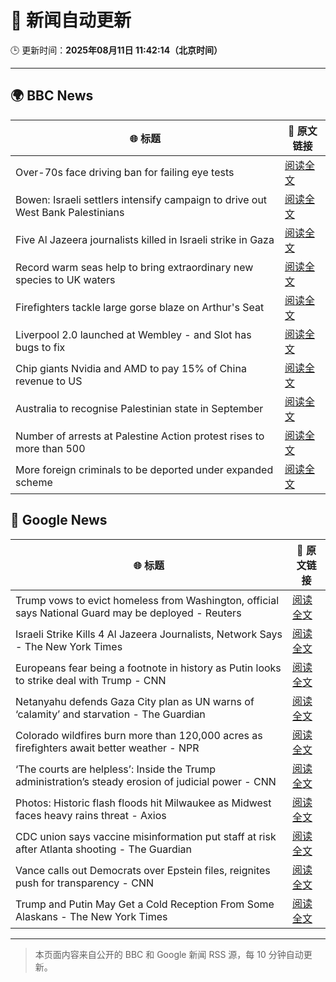 # 🧠 新闻自动更新

🕒 更新时间：**2025年08月11日 11:42:14（北京时间）**

---

## 🌍 BBC News

| 🌐 标题 | 🔗 原文链接 |
|--------|-------------|
| Over-70s face driving ban for failing eye tests | [阅读全文](https://www.bbc.com/news/articles/c5yllgezjk3o?at_medium=RSS&at_campaign=rss) |
| Bowen: Israeli settlers intensify campaign to drive out West Bank Palestinians | [阅读全文](https://www.bbc.com/news/articles/cj4wwxz12jko?at_medium=RSS&at_campaign=rss) |
| Five Al Jazeera journalists killed in Israeli strike in Gaza | [阅读全文](https://www.bbc.com/news/articles/ceqyyrp3yq9o?at_medium=RSS&at_campaign=rss) |
| Record warm seas help to bring extraordinary new species to UK waters | [阅读全文](https://www.bbc.com/news/articles/c05enyryqvmo?at_medium=RSS&at_campaign=rss) |
| Firefighters tackle large gorse blaze on Arthur's Seat | [阅读全文](https://www.bbc.com/news/articles/ckg449e1vnpo?at_medium=RSS&at_campaign=rss) |
| Liverpool 2.0 launched at Wembley - and Slot has bugs to fix | [阅读全文](https://www.bbc.com/sport/football/articles/czjmm30l87no?at_medium=RSS&at_campaign=rss) |
| Chip giants Nvidia and AMD to pay 15% of China revenue to US | [阅读全文](https://www.bbc.com/news/articles/cvgvvnx8y19o?at_medium=RSS&at_campaign=rss) |
| Australia to recognise Palestinian state in September | [阅读全文](https://www.bbc.com/news/articles/cvg33351n61o?at_medium=RSS&at_campaign=rss) |
| Number of arrests at Palestine Action protest rises to more than 500 | [阅读全文](https://www.bbc.com/news/articles/cqjyyzlwk2go?at_medium=RSS&at_campaign=rss) |
| More foreign criminals to be deported under expanded scheme | [阅读全文](https://www.bbc.com/news/articles/cyvnnj301l3o?at_medium=RSS&at_campaign=rss) |

## 📰 Google News

| 🌐 标题 | 🔗 原文链接 |
|--------|-------------|
| Trump vows to evict homeless from Washington, official says National Guard may be deployed - Reuters | [阅读全文](https://news.google.com/rss/articles/CBMiuAFBVV95cUxQeWF0OEVSaWM5YlpnZzgwLVNOS3Nia2N2U3lNalIxV2k3bWFRZ3RlZnhsaGZFbmswSUFLQ2tsM2NqNFE3MXFPX0dPMktTNlU4U1FWVGhrYnJXaUVzVldnOThVb19HbjlqWHVQbnQ2SmY1RHkzOWFHcEluZTRrSzVhZWVNT0hrTnJvVFpWUWVKVHhCSVE3cHhCaTNwWTM3OTFJMEtZT3dWTlNpSEs3a3pQQ0Z6WGhlaTZf?oc=5) |
| Israeli Strike Kills 4 Al Jazeera Journalists, Network Says - The New York Times | [阅读全文](https://news.google.com/rss/articles/CBMikAFBVV95cUxQbnFsbGFIV0xmZVZiQ0JpNm4tU3hrbjVEbTY5VEtwTld6X2c1cERZQ3BERElPYjR0d2FXSWFhZm11Q2NyelF6cjJIOFViYjZuZXI2TG04SUtsTDhyX3NUNVluWUlNU1ZpRDZkSUJjcThfS1A4cG45QS1WeklVRy02T1U5OGZ6eFZUcjBtWHdsMTA?oc=5) |
| Europeans fear being a footnote in history as Putin looks to strike deal with Trump - CNN | [阅读全文](https://news.google.com/rss/articles/CBMihAFBVV95cUxOQXczalB3cjBsdDlIbjB5TktpYXFkQnBBQTFhRXA3dm5xV3hHYWFfaTdOUjlNeGdwNVVBMHRhUTVsX01iOThnMzl1ZV8tY2VGWVR0RVRYdWNzU2NKU2NqU0VPTDNsQzAzQ2ZKaHRINmZ1ZWJ0aHFnbjk3M2lHX1ZIYVFHY2bSAYoBQVVfeXFMTjN6RTh5dndpOXVQaU1MdWcydjJZck4za0dLdkd3WjJQV2REV3B3Wkg0cmhlNUFFdGpiTS1fRC1ZWEV1LVVxRWUtRUk0R2t3blhMbFZILTVnUGNlbzFVMktZV3Jpb1BzcVl5SXJQTTE0SnQySk5UVXlBc0RfNFl1ZmY5bFhodGFDalpB?oc=5) |
| Netanyahu defends Gaza City plan as UN warns of ‘calamity’ and starvation - The Guardian | [阅读全文](https://news.google.com/rss/articles/CBMiuAFBVV95cUxPdHd5OEk5LWRLdTh2MW15OFBvazhsRTFEbmxQOXdHUEhlUmxHYU1IZ2hIRUZNUFc3VmRxUzZLdWp6U0xqMUU0c0RwZE8wRUtoVnZYUVN5dGxEMERnSjBOaEp0ZDlYWGtGeVlkQ0RLZERUYnJXYzlrR01Lc2RDVGM4b0RGRGFBcnl4MGpMWG80VFowSFF3RTlTUmVkU2hjMUI0MFZ5aGkxNllJcVhJOGdJeHZXbWdBMmgx?oc=5) |
| Colorado wildfires burn more than 120,000 acres as firefighters await better weather - NPR | [阅读全文](https://news.google.com/rss/articles/CBMilAFBVV95cUxPaGlIV2NoT0YyV1p3VjRQSFJMa3kxanFvVEdYN1JrakxYZ240QTZSS3RNZmYzZWV0Z2pxeFo4UjVrZnVSa01LQTFiWjhxMklRNzZPV0FmVmUya0Zyb3hLZkZZaUprZ0Y4aE1GamtpOGxQV18wdVVpU01GekI2ek5Ua2hPRjNQQUNkdE1ReTlGRFVHUlN2?oc=5) |
| ‘The courts are helpless’: Inside the Trump administration’s steady erosion of judicial power - CNN | [阅读全文](https://news.google.com/rss/articles/CBMigAFBVV95cUxQbGxCYzJQOVBYazJyaEo0UldjS0cwT1VuRlNlejBvZUhZWEVDaThwVGRTeFFwMzkwVU03RXpMUjZvMGpCZVpQS2FVTG1fYmRVU2tPOWZkSTZIT292UzliRjhqMUpscXplWkFOMzBFUDFpZG1KYmtwLVZhbzZFV1RycdIBhgFBVV95cUxObGt6MXhFU1c1OG1ZQUptRlBxYlZJYlFWcW9fY21PelM0YVd5UkRmX1hDT0VHLWRJYlo5LW9mTTJud0x4dDJWT1B1MUU2SEliYkhrcXhqeXNaWGx0UW0tRzdFUmVRVW1Nc2V4eE45OUFoUzY1ZW9xOVRybFBXWXJmUDgzRWFBdw?oc=5) |
| Photos: Historic flash floods hit Milwaukee as Midwest faces heavy rains threat - Axios | [阅读全文](https://news.google.com/rss/articles/CBMikgFBVV95cUxQbHVNc0lpZ2lWLTlZeTZRYXQ2dXdxbHJzbW50MDdjZTJVMktLOGZNWm94R1k3d2QwQ3hyQ2pqMy02SG9JcFd6YXljSlZVU3JYd2pPWUt3WVpHLXRZczJvVEk0SkxtSjdkRGhxX1hRcW93dG84bUIwNFZ0MTlPRGs2cmlOUzQwdDFZZFo2dlNLX3k0dw?oc=5) |
| CDC union says vaccine misinformation put staff at risk after Atlanta shooting - The Guardian | [阅读全文](https://news.google.com/rss/articles/CBMid0FVX3lxTFBZZ2xQN1VCM3FzV0xjZXZod3dHYzVXMjEzZUxKUzVUaUM5YXBLeHRFVEJXUTRwc3NXVF9fX2JBeXRqaTdjNWxYbmY1SjhrbnlJUkxIX0dyRzd5QnIwS3FKYmZ2OTB4NE5ZWm96UWZSRDkzMzExNHNJ?oc=5) |
| Vance calls out Democrats over Epstein files, reignites push for transparency - CNN | [阅读全文](https://news.google.com/rss/articles/CBMicEFVX3lxTE4zWWpuc3BQd3IyemFaVmZrOFhLUy0tNElha2Z3TDlsRkx0RnY2UlkwSTN3V2JoTWRIaC1XUFdHSEFVTEFPOHlZV2UydlZsbVRFVGVySGVxRVh0Y2hHcFZoMm5YWkJjeFRlSzZOeUQ2dGPSAXZBVV95cUxQWDE0SmxPbS13VnZGTzRyZTN2UlNYYzctRGE4aFBwaUpUX3NyRzN0RHVwMUtQbl8tMmQ5amxiT3lLZWZYalhMR2ZxMEZaUW5VOHJ5QnlYQ3pWQWs3NllRR29DMmNJTEJxYlZzSFd3NVhjb3NvMFB3?oc=5) |
| Trump and Putin May Get a Cold Reception From Some Alaskans - The New York Times | [阅读全文](https://news.google.com/rss/articles/CBMihgFBVV95cUxQSmM1Z2pZUzhJZXNoRnNJVzFLbjB3dm1WSnFJbTgwTUozQ1ZyWXhtQWRoQVViNV9sbWtNRFRBSDlKNWEtNEM5OTFQRXoyODNhMXl6TXpLY2llRWRGSm1zSnQtNmV5YTg0VXJwaU0tWmYxd2JfalVmcFppMmcycktmcDI2aG9yQQ?oc=5) |

---
> 本页面内容来自公开的 BBC 和 Google 新闻 RSS 源，每 10 分钟自动更新。